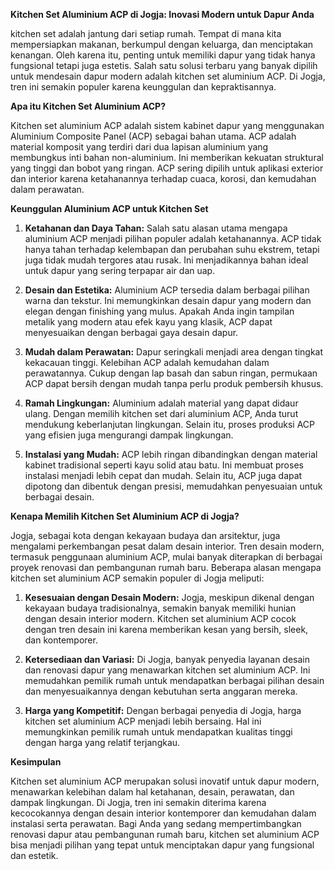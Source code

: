 **Kitchen Set Aluminium ACP di Jogja: Inovasi Modern untuk Dapur Anda**

kitchen set adalah jantung dari setiap rumah. Tempat di mana kita mempersiapkan makanan, berkumpul dengan keluarga, dan menciptakan kenangan. Oleh karena itu, penting untuk memiliki dapur yang tidak hanya fungsional tetapi juga estetis. Salah satu solusi terbaru yang banyak dipilih untuk mendesain dapur modern adalah kitchen set aluminium ACP. Di Jogja, tren ini semakin populer karena keunggulan dan kepraktisannya.

**Apa itu Kitchen Set Aluminium ACP?**

Kitchen set aluminium ACP adalah sistem kabinet dapur yang menggunakan Aluminium Composite Panel (ACP) sebagai bahan utama. ACP adalah material komposit yang terdiri dari dua lapisan aluminium yang membungkus inti bahan non-aluminium. Ini memberikan kekuatan struktural yang tinggi dan bobot yang ringan. ACP sering dipilih untuk aplikasi exterior dan interior karena ketahanannya terhadap cuaca, korosi, dan kemudahan dalam perawatan.

**Keunggulan Aluminium ACP untuk Kitchen Set**

1. **Ketahanan dan Daya Tahan:**
   Salah satu alasan utama mengapa aluminium ACP menjadi pilihan populer adalah ketahanannya. ACP tidak hanya tahan terhadap kelembapan dan perubahan suhu ekstrem, tetapi juga tidak mudah tergores atau rusak. Ini menjadikannya bahan ideal untuk dapur yang sering terpapar air dan uap.

2. **Desain dan Estetika:**
   Aluminium ACP tersedia dalam berbagai pilihan warna dan tekstur. Ini memungkinkan desain dapur yang modern dan elegan dengan finishing yang mulus. Apakah Anda ingin tampilan metalik yang modern atau efek kayu yang klasik, ACP dapat menyesuaikan dengan berbagai gaya desain dapur.

3. **Mudah dalam Perawatan:**
   Dapur seringkali menjadi area dengan tingkat kekacauan tinggi. Kelebihan ACP adalah kemudahan dalam perawatannya. Cukup dengan lap basah dan sabun ringan, permukaan ACP dapat bersih dengan mudah tanpa perlu produk pembersih khusus.

4. **Ramah Lingkungan:**
   Aluminium adalah material yang dapat didaur ulang. Dengan memilih kitchen set dari aluminium ACP, Anda turut mendukung keberlanjutan lingkungan. Selain itu, proses produksi ACP yang efisien juga mengurangi dampak lingkungan.

5. **Instalasi yang Mudah:**
   ACP lebih ringan dibandingkan dengan material kabinet tradisional seperti kayu solid atau batu. Ini membuat proses instalasi menjadi lebih cepat dan mudah. Selain itu, ACP juga dapat dipotong dan dibentuk dengan presisi, memudahkan penyesuaian untuk berbagai desain.

**Kenapa Memilih Kitchen Set Aluminium ACP di Jogja?**

Jogja, sebagai kota dengan kekayaan budaya dan arsitektur, juga mengalami perkembangan pesat dalam desain interior. Tren desain modern, termasuk penggunaan aluminium ACP, mulai banyak diterapkan di berbagai proyek renovasi dan pembangunan rumah baru. Beberapa alasan mengapa kitchen set aluminium ACP semakin populer di Jogja meliputi:

1. **Kesesuaian dengan Desain Modern:**
   Jogja, meskipun dikenal dengan kekayaan budaya tradisionalnya, semakin banyak memiliki hunian dengan desain interior modern. Kitchen set aluminium ACP cocok dengan tren desain ini karena memberikan kesan yang bersih, sleek, dan kontemporer.

2. **Ketersediaan dan Variasi:**
   Di Jogja, banyak penyedia layanan desain dan renovasi dapur yang menawarkan kitchen set aluminium ACP. Ini memudahkan pemilik rumah untuk mendapatkan berbagai pilihan desain dan menyesuaikannya dengan kebutuhan serta anggaran mereka.

3. **Harga yang Kompetitif:**
   Dengan berbagai penyedia di Jogja, harga kitchen set aluminium ACP menjadi lebih bersaing. Hal ini memungkinkan pemilik rumah untuk mendapatkan kualitas tinggi dengan harga yang relatif terjangkau.

**Kesimpulan**

Kitchen set aluminium ACP merupakan solusi inovatif untuk dapur modern, menawarkan kelebihan dalam hal ketahanan, desain, perawatan, dan dampak lingkungan. Di Jogja, tren ini semakin diterima karena kecocokannya dengan desain interior kontemporer dan kemudahan dalam instalasi serta perawatan. Bagi Anda yang sedang mempertimbangkan renovasi dapur atau pembangunan rumah baru, kitchen set aluminium ACP bisa menjadi pilihan yang tepat untuk menciptakan dapur yang fungsional dan estetik.

